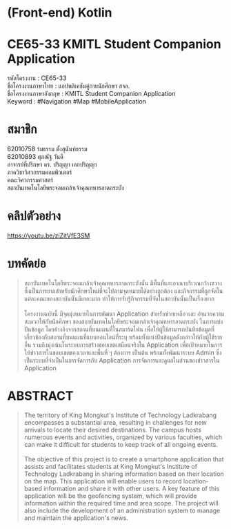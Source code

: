 # (Front-end) Kotlin

# CE65-33 KMITL Student Companion Application
รหัสโครงงาน : CE65-33<br>
ชื่อโครงงานภาษาไทย : แอปพลิเคชันคู่กายนักศึกษา สจล.<br>
ชื่อโครงงานภาษาอังกฤษ : KMITL Student Companion Application<br>
Keyword : #Navigation #Map #MobileApplication<br>

# สมาชิก
62010758 ร่มธรรม ตั้งสุนันท์ธรรม<br>
62010893 ศุภณัฐ วันดี<br>
อาจารย์ที่ปรึกษา ดร. ปริญญา เอกปริญญา<br>
ภาควิชาวิศวกรรมคอมพิวเตอร์ <br>
คณะวิศวกรรมศาสตร์ <br>
สถาบันเทคโนโลยีพระจอมเกล้าเจ้าคุณทหารลาดกระบัง<br>

# คลิปตัวอย่าง
https://youtu.be/ziZitVfE3SM

# บทคัดย่อ
> สถาบันเทคโนโลยีพระจอมเกล้าเจ้าคุณทหารลาดกระบังนั้น มีพื้นที่และอาณาบริเวณกว้างขวาง ซึ่งเป็นการยากสำหรับนักศึกษาใหม่ที่จะไปตามจุดหมายได้อย่างถูกต้อง และกิจกรรมที่ถูกจัดในแต่ละคณะของสถาบันนั้นมีเยอะมาก ทำให้การรับรู้กิจกรรมที่จัดในสถาบันนั้นเป็นเรื่องยาก<br><br>
> โครงงานฉบับนี้ มีจุดมุ่งหมายในการพัฒนา Application สำหรับช่วยเหลือ และ อำนวยความสะดวกให้กับนักศึกษา ของสถาบันเทคโนโลยีพระจอมเกล้าเจ้าคุณทหารลาดกระบัง ในการแบ่งปันข้อมูล โดยอ้างอิงจากสถานที่บนแผนที่ในสมาร์ตโฟน เพื่อให้ผู้ใช้สามารถบันทึกข้อมูลที่เกี่ยวข้องกับสถานที่บนแผนที่แบบออนไลน์ที่ระบุ พร้อมทั้งแบ่งปันข้อมูลดังกล่าวให้กับผู้ใช้รายอื่น รวมถึงมุ่งเน้นในระบบการสร้างขอบเขตเสมือนจริงใน Application เพื่อเป้าหมายในการให้ข่าวสารในขอบเขตของเวลาและพื้นที่ ๆ ต้องการ เป็นต้น พร้อมทั้งพัฒนาระบบ Admin ซึ่งเป็นระบบที่จำเป็นในการจัดการกับ Application การจัดการและดูแลในส่วนของข่าวสารใน Application<br>

# ABSTRACT
>The territory of King Mongkut's Institute of Technology Ladkrabang encompasses a substantial area, resulting in challenges for new arrivals to locate their desired destinations. The campus hosts numerous events and activities, organized by various faculties, which can make it difficult for students to keep track of all ongoing events.<br><br>
>The objective of this project is to create a smartphone application that assists and facilitates students at King Mongkut's Institute of Technology Ladkrabang in sharing information based on their location on the map. This application will enable users to record location-based information and share it with other users. A key feature of this application will be the geofencing system, which will provide information within the required time and area scope. The project will also include the development of an administration system to manage and maintain the application's news.<br>
